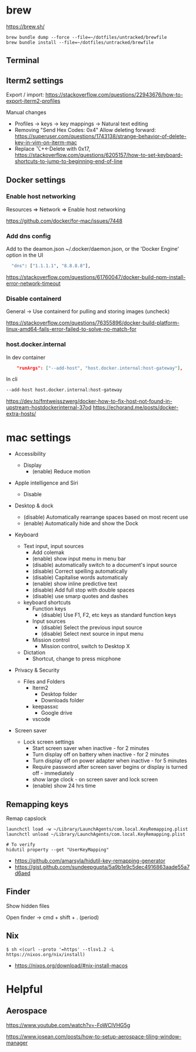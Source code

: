 # brew

https://brew.sh/

```
brew bundle dump --force --file=~/dotfiles/untracked/brewfile
brew bundle install --file=~/dotfiles/untracked/brewfile
```

## Terminal


## Iterm2 settings

Export / import: https://stackoverflow.com/questions/22943676/how-to-export-iterm2-profiles

Manual changes

- Profiles -> keys -> key mappings -> Natural text editing
- Removing "Send Hex Codes: 0x4" Allow deleting forward: https://superuser.com/questions/1743138/strange-behavior-of-delete-key-in-vim-on-iterm-mac
- Replace ⌥+←Delete with 0x17, https://stackoverflow.com/questions/6205157/how-to-set-keyboard-shortcuts-to-jump-to-beginning-end-of-line

## Docker settings

### Enable host networking

Resources => Network => Enable host networking

https://github.com/docker/for-mac/issues/7448

### Add dns config

Add to the deamon.json ~/.docker/daemon.json, or the 'Docker Engine' option in the UI

```sh
  "dns": ["1.1.1.1", "8.8.8.8"],
```

https://stackoverflow.com/questions/61760047/docker-build-npm-install-error-network-timeout

### Disable containerd

General -> Use containerd for pulling and storing images (uncheck)

https://stackoverflow.com/questions/76355896/docker-build-platform-linux-amd64-fails-error-failed-to-solve-no-match-for

### host.docker.internal

In dev container

```json
	"runArgs": ["--add-host", "host.docker.internal:host-gateway"],
```

In cli 
```sh 
--add-host host.docker.internal:host-gateway
```


https://dev.to/fmtweisszwerg/docker-how-to-fix-host-not-found-in-upstream-hostdockerinternal-37od
https://echorand.me/posts/docker-extra-hosts/

# mac settings

- Accessibility
    - Display
        - (enable) Reduce motion

- Apple intelligence and Siri
    - Disable

- Desktop & dock
    - (disable) Automatically rearrange spaces based on most recent use
    - (enable) Automatically hide and show the Dock

- Keyboard
    - Text input, input sources
        - Add colemak
        - (enable) show input menu in menu bar
        - (disable) automatically switch to a document's input source
        - (disable) Correct spelling automatically
        - (disable) Capitalise words automaticaly
        - (enable) show inline predictive text
        - (disable) Add full stop with double spaces
        - (disable) use smarp quotes and dashes
    - keyboard shortcuts
        - Function keys
            - (disable) Use F1, F2, etc keys as standard function keys
        - Input sources
            - (disable) Select the previous input source
            - (disable) Select next source in input menu
        - Mission control
            - Mission control, switch to Desktop X
    - Dictation
        - Shortcut, change to press micphone

- Privacy & Security
    - Files and Folders
        - Iterm2
            - Desktop folder
            - Downloads folder
        - keepassxc
            - Google drive
        - vscode

- Screen saver
    - Lock screen settings
        - Start screen saver when inactive - for 2 minutes
        - Turn display off on battery when inactive - for 2 minutes
        - Turn display off on power adapter when inactive - for 5 minutes
        - Require password after screen saver begins or display is turned off - immediately
        - show large clock - on screen saver and lock screen
        - (enable) show 24 hrs time

## Remapping keys

Remap capslock

```shell
launchctl load -w ~/Library/LaunchAgents/com.local.KeyRemapping.plist
launchctl unload ~/Library/LaunchAgents/com.local.KeyRemapping.plist

# To verify
hidutil property --get "UserKeyMapping"
```

- https://github.com/amarsyla/hidutil-key-remapping-generator
- https://gist.github.com/sundeepgupta/5a9b1e9c5dec4916863aade55a7d6aed

## Finder

Show hidden files

Open finder -> cmd + shift + . (period)

## Nix

```shell
$ sh <(curl --proto '=https' --tlsv1.2 -L https://nixos.org/nix/install)
```

- https://nixos.org/download/#nix-install-macos

# Helpful

## Aerospace

https://www.youtube.com/watch?v=-FoWClVHG5g

https://www.josean.com/posts/how-to-setup-aerospace-tiling-window-manager
